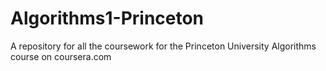 # Algorithms1-Princeton
A repository for all the coursework for the Princeton University Algorithms course on coursera.com

